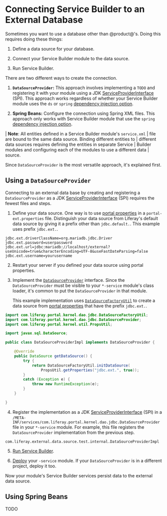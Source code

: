 # Connecting Service Builder to an External Database 

Sometimes you want to use a database other than @product@'s. Doing this requires doing these things:

1.  Define a data source for your database. 

2.  Connect your Service Builder module to the data source. 

3.  Run Service Builder. 

There are two different ways to create the connection.

1.  **`DataSourceProvider`:** This approach involves implementing a `TODO` and 
    registering it with your module using a JDK
    [ServiceProviderInterface](https://docs.oracle.com/javase/tutorial/sound/SPI-intro.html)
    (SPI). This approach works regardless of whether your Service Builder module uses the `ds` or `spring`
    [dependency injection option](TODO). 

2.  **Spring Beans:** Configure the connection using Spring XML files. This 
    approach only works with  Service Builder module that use the `spring` [dependency injection option](TODO). 
    
| **Note**: All entities defined in a Service Builder module's `service.xml` 
| file are bound to the same data source. Binding different entities to
| different data sources requires defining the entities in separate Service
| Builder modules and configuring each of the modules to use a different data
| source.

Since `DataSourceProvider` is the most versatile approach, it's explained first. 
 
## Using a `DataSourceProvider` 

Connecting to an external data base by creating and registering a `DataSourceProvider` as a JDK
[ServiceProviderInterface](https://docs.oracle.com/javase/tutorial/sound/SPI-intro.html)
(SPI) requires the fewest files and steps. 

1.  Define your data source. One way is to use
    [portal properties](/docs/7-2/deploy/-/knowledge_base/d/portal-properties)
    in a `portal-ext.properties` file. Distinguish your data source from Liferay's default data source by giving it a prefix other
than `jdbc.default.`. This example uses prefix `jdbc.ext.`. 

```properties
jdbc.ext.driverClassName=org.mariadb.jdbc.Driver
jdbc.ext.password=userpassword
jdbc.ext.url=jdbc:mariadb://localhost/external?useUnicode=true&characterEncoding=UTF-8&useFastDateParsing=false
jdbc.ext.username=yourusername
```

2.  Restart your server if you defined your data source using portal properties.

3.  Implement the
    [`DataSourceProvider`](@platform-ref@/7.2-latest/javadocs/portal-kernel/com/liferay/portal/kernel/dao/jdbc/DataSourceProvider.html)
    interface. Since the `DataSourceProvider` must be visible to your `*-service` module's class
    loader, it's common to put the `DataSourceProvider` in that module. 

    This example implementation uses
    [`DataSourceFactoryUtil`](@platform-ref@/7.2-latest/javadocs/portal-kernel/com/liferay/portal/kernel/dao/jdbc/DataSourceFactoryUtil.html)
    to create a data source from
    [portal properties](/docs/7-2/deploy/-/knowledge_base/d/portal-properties)
    that have the prefix `jdbc.ext.`. 

```java
import com.liferay.portal.kernel.dao.jdbc.DataSourceFactoryUtil;
import com.liferay.portal.kernel.dao.jdbc.DataSourceProvider;
import com.liferay.portal.kernel.util.PropsUtil;

import javax.sql.DataSource;

public class DataSourceProviderImpl implements DataSourceProvider {

	@Override
	public DataSource getDataSource() {
		try {
			return DataSourceFactoryUtil.initDataSource(
				PropsUtil.getProperties("jdbc.ext.", true));
		}
		catch (Exception e) {
			throw new RuntimeException(e);
		}
	}

}
```

4.  Register the implementation as a JDK
    [ServiceProviderInterface](https://docs.oracle.com/javase/tutorial/sound/SPI-intro.html)
    (SPI) in a
    `/META-INF/services/com.liferay.portal.kernel.dao.jdbc.DataSourceProvider`
    file in your `*-service` module. For example, this file registers the
    `DataSourceProvider` implementation from the previous step.

```
com.liferay.external.data.source.test.internal.DataSourceProviderImpl
````

5.  [Run Service Builder](/docs/7-2/appdev/-/knowledge_base/a/running-service-builder). 

6.  [Deploy](/docs/7-2/reference/-/knowledge_base/r/deploying-a-project)
    your `-service` module. If your `DataSourceProvider` is in a 
    different project, deploy it too. 

Now your module's Service Builder services persist data to the external data
source. 

## Using Spring Beans

TODO

